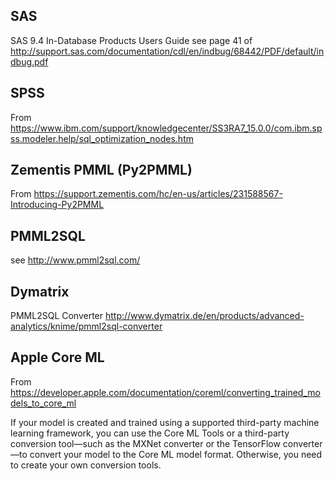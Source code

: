 ## SAS 

SAS 9.4 In-Database  Products Users Guide
        see page 41 of http://support.sas.com/documentation/cdl/en/indbug/68442/PDF/default/indbug.pdf

## SPSS
From https://www.ibm.com/support/knowledgecenter/SS3RA7_15.0.0/com.ibm.spss.modeler.help/sql_optimization_nodes.htm


## Zementis PMML (Py2PMML)
From https://support.zementis.com/hc/en-us/articles/231588567-Introducing-Py2PMML

## PMML2SQL

see http://www.pmml2sql.com/

## Dymatrix
PMML2SQL Converter http://www.dymatrix.de/en/products/advanced-analytics/knime/pmml2sql-converter

## Apple Core ML

From https://developer.apple.com/documentation/coreml/converting_trained_models_to_core_ml

If your model is created and trained using a supported third-party machine learning framework, you can use the Core ML Tools or a third-party conversion tool—such as the MXNet converter or the TensorFlow converter—to convert your model to the Core ML model format. Otherwise, you need to create your own conversion tools. 

